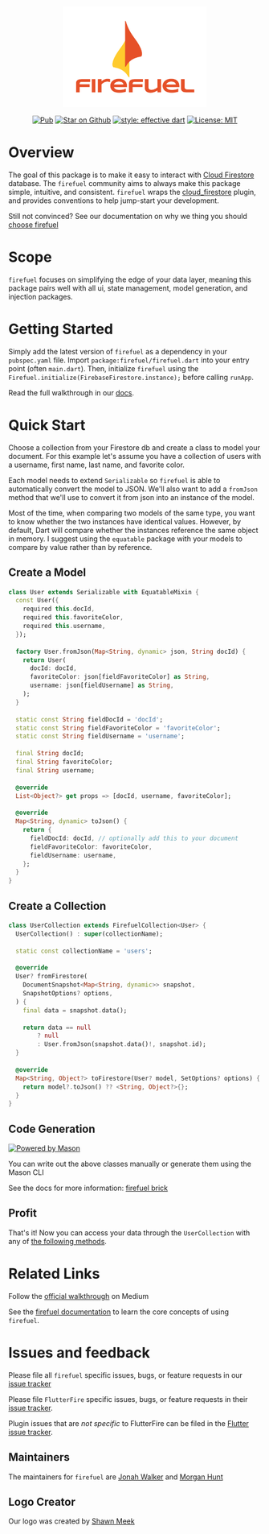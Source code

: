 <p align="center">
<img src="https://raw.githubusercontent.com/SupposedlySam/firefuel/main/docs/assets/firefuel_logo.png" height="200" alt="firefuel" />
</p>

<p align="center">
<a href="https://pub.dev/packages/firefuel"><img src="https://img.shields.io/pub/v/firefuel.svg" alt="Pub"></a>
<a href="https://github.com/SupposedlySam/firefuel"><img src="https://img.shields.io/github/stars/SupposedlySam/firefuel.svg?style=flat&logo=github&colorB=deeppink&label=stars" alt="Star on Github"></a>
<a href="https://github.com/tenhobi/effective_dart"><img src="https://img.shields.io/badge/style-effective_dart-40c4ff.svg" alt="style: effective dart"></a>
<a href="https://opensource.org/licenses/MIT"><img src="https://img.shields.io/badge/license-MIT-purple.svg" alt="License: MIT"></a>
</p>

# Overview

The goal of this package is to make it easy to interact with [Cloud Firestore](https://firebase.google.com/docs/firestore/) database. The `firefuel` community aims to always make this package simple, intuitive, and consistent. `firefuel` wraps the [cloud_firestore](https://pub.dev/packages/cloud_firestore) plugin, and provides conventions to help jump-start your development.

Still not convinced? See our documentation on why we thing you should [choose firefuel](https://firefuel.dev/#/whyfirefuel)

# Scope

`firefuel` focuses on simplifying the edge of your data layer, meaning this package pairs well with all ui, state management, model generation, and injection packages.

# Getting Started

Simply add the latest version of `firefuel` as a dependency in your `pubspec.yaml` file. Import `package:firefuel/firefuel.dart` into your entry point (often `main.dart`). Then, initialize `firefuel` using the `Firefuel.initialize(FirebaseFirestore.instance);` before calling `runApp`.

Read the full walkthrough in our [docs](https://firefuel.dev/#/gettingstarted?id=installation).

# Quick Start

Choose a collection from your Firestore db and create a class to model your document. For this example let's assume you have a collection of users with a username, first name, last name, and favorite color.

Each model needs to extend `Serializable` so `firefuel` is able to automatically convert the model to JSON. We'll also want to add a `fromJson` method that we'll use to convert it from json into an instance of the model.

Most of the time, when comparing two models of the same type, you want to know whether the two instances have identical values. However, by default, Dart will compare whether the instances reference the same object in memory. I suggest using the `equatable` package with your models to compare by value rather than by reference.

## Create a Model

```dart
class User extends Serializable with EquatableMixin {
  const User({
    required this.docId,
    required this.favoriteColor,
    required this.username,
  });

  factory User.fromJson(Map<String, dynamic> json, String docId) {
    return User(
      docId: docId,
      favoriteColor: json[fieldFavoriteColor] as String,
      username: json[fieldUsername] as String,
    );
  }

  static const String fieldDocId = 'docId';
  static const String fieldFavoriteColor = 'favoriteColor';
  static const String fieldUsername = 'username';

  final String docId;
  final String favoriteColor;
  final String username;

  @override
  List<Object?> get props => [docId, username, favoriteColor];

  @override
  Map<String, dynamic> toJson() {
    return {
      fieldDocId: docId, // optionally add this to your document
      fieldFavoriteColor: favoriteColor,
      fieldUsername: username,
    };
  }
}
```

## Create a Collection

```dart
class UserCollection extends FirefuelCollection<User> {
  UserCollection() : super(collectionName);

  static const collectionName = 'users';

  @override
  User? fromFirestore(
    DocumentSnapshot<Map<String, dynamic>> snapshot,
    SnapshotOptions? options,
  ) {
    final data = snapshot.data();

    return data == null
        ? null
        : User.fromJson(snapshot.data()!, snapshot.id);
  }

  @override
  Map<String, Object?> toFirestore(User? model, SetOptions? options) {
    return model?.toJson() ?? <String, Object?>{};
  }
}
```

## Code Generation

[![Powered by Mason](https://img.shields.io/endpoint?url=https%3A%2F%2Ftinyurl.com%2Fmason-badge)](https://github.com/felangel/mason)

You can write out the above classes manually or generate them using the Mason CLI

See the docs for more information: [firefuel brick](https://firefuel.dev/#/firefuelbrick)

## Profit

That's it! Now you can access your data through the `UserCollection` with any of [the following methods](https://pub.dev/documentation/firefuel/latest/firefuel/FirefuelCollection-class.html).

# Related Links

Follow the [official walkthrough](https://supposedlysam.medium.com/firefuel-basics-e4d97f1685c9) on Medium

See the [firefuel documentation](https://firefuel.dev/#/coreconcepts) to learn the core concepts of using `firefuel`.

# Issues and feedback

Please file all `firefuel` specific issues, bugs, or feature requests in our [issue tracker](https://github.com/SupposedlySam/firefuel/issues)

Please file `FlutterFire` specific issues, bugs, or feature requests in their [issue tracker](https://github.com/FirebaseExtended/flutterfire/issues/new).

Plugin issues that are _not specific_ to FlutterFire can be filed in the [Flutter issue tracker](https://github.com/flutter/flutter/issues/new).

## Maintainers

The maintainers for `firefuel` are [Jonah Walker](https://github.com/SupposedlySam) and
[Morgan Hunt](https://github.com/mrgnhnt96)

## Logo Creator

Our logo was created by [Shawn Meek](https://shawnmeek.com/)
